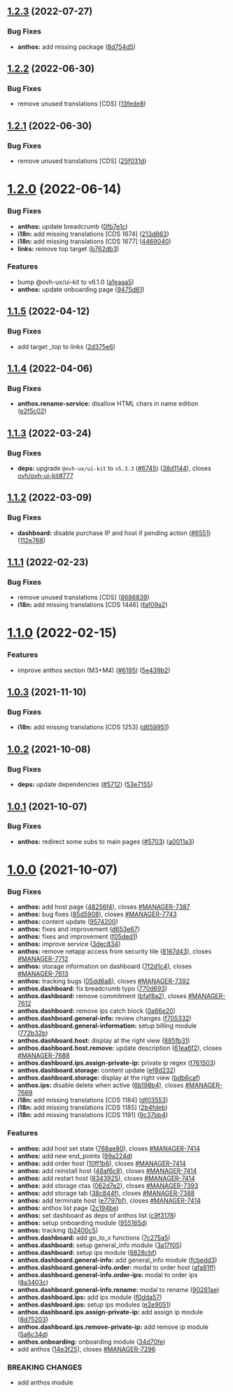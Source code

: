 ## [1.2.3](https://github.com/ovh/manager/compare/@ovh-ux/manager-anthos@1.2.2...@ovh-ux/manager-anthos@1.2.3) (2022-07-27)


### Bug Fixes

* **anthos:** add missing package ([8d754d5](https://github.com/ovh/manager/commit/8d754d5e66d1591deff3551720f615bde784bb17))



## [1.2.2](https://github.com/ovh/manager/compare/@ovh-ux/manager-anthos@1.2.1...@ovh-ux/manager-anthos@1.2.2) (2022-06-30)


### Bug Fixes

* remove unused translations [CDS] ([13fede8](https://github.com/ovh/manager/commit/13fede8026bc27124b1872ecf62db5aab148a4e0))



## [1.2.1](https://github.com/ovh/manager/compare/@ovh-ux/manager-anthos@1.2.0...@ovh-ux/manager-anthos@1.2.1) (2022-06-30)


### Bug Fixes

* remove unused translations [CDS] ([25f031d](https://github.com/ovh/manager/commit/25f031d3edbf95d2eb9eeaba84e3ac7908ea3b6a))



# [1.2.0](https://github.com/ovh/manager/compare/@ovh-ux/manager-anthos@1.1.5...@ovh-ux/manager-anthos@1.2.0) (2022-06-14)


### Bug Fixes

* **anthos:** update breadcrumb ([0fb7e1c](https://github.com/ovh/manager/commit/0fb7e1c8a6e7fff0f0a5f6398e30218a86b2fa6a))
* **i18n:** add missing translations [CDS 1674] ([213d863](https://github.com/ovh/manager/commit/213d8630bd850c78839a83019c058bb874f28457))
* **i18n:** add missing translations [CDS 1677] ([4469040](https://github.com/ovh/manager/commit/44690409acdcf20fbdd2d27cd1ebb6fd766bd960))
* **links:** remove top target ([b762db3](https://github.com/ovh/manager/commit/b762db3180629c305b0228a62b1ab15f81c04ca4))


### Features

* bump @ovh-ux/ui-kit to v6.1.0 ([a1eaaa5](https://github.com/ovh/manager/commit/a1eaaa5cb68652d1d600ba02e0d27de557de94e5))
* **anthos:** update onboarding page ([9475d61](https://github.com/ovh/manager/commit/9475d61d7913e97b47d71d9a4836c1b2babe77c4))



## [1.1.5](https://github.com/ovh/manager/compare/@ovh-ux/manager-anthos@1.1.4...@ovh-ux/manager-anthos@1.1.5) (2022-04-12)


### Bug Fixes

* add target _top to links ([2d375e6](https://github.com/ovh/manager/commit/2d375e6ac23773f6d4f9780aa3fa8df903692adc))



## [1.1.4](https://github.com/ovh/manager/compare/@ovh-ux/manager-anthos@1.1.3...@ovh-ux/manager-anthos@1.1.4) (2022-04-06)


### Bug Fixes

* **anthos.rename-service:** disallow HTML chars in name edition ([e2f5c02](https://github.com/ovh/manager/commit/e2f5c02fee28b131dbb3bebbd920c90dd062d822))



## [1.1.3](https://github.com/ovh/manager/compare/@ovh-ux/manager-anthos@1.1.2...@ovh-ux/manager-anthos@1.1.3) (2022-03-24)


### Bug Fixes

* **deps:** upgrade `@ovh-ux/ui-kit` to `v5.3.3` ([#6745](https://github.com/ovh/manager/issues/6745)) ([38d1144](https://github.com/ovh/manager/commit/38d11445b3671755758d153a4f4a166c7946705c)), closes [ovh/ovh-ui-kit#777](https://github.com/ovh/ovh-ui-kit/issues/777)



## [1.1.2](https://github.com/ovh/manager/compare/@ovh-ux/manager-anthos@1.1.1...@ovh-ux/manager-anthos@1.1.2) (2022-03-09)


### Bug Fixes

* **dashboard:** disable purchase IP and host if pending action ([#6551](https://github.com/ovh/manager/issues/6551)) ([112e768](https://github.com/ovh/manager/commit/112e7687112b6a48d8df64675a666e68098cf529))



## [1.1.1](https://github.com/ovh/manager/compare/@ovh-ux/manager-anthos@1.1.0...@ovh-ux/manager-anthos@1.1.1) (2022-02-23)


### Bug Fixes

* remove unused translations [CDS] ([8686839](https://github.com/ovh/manager/commit/8686839151bc9cb7d8f7e477b142b51219580dee))
* **i18n:** add missing translations [CDS 1446] ([faf09a2](https://github.com/ovh/manager/commit/faf09a23e6e8652d316b4c1d23577db6b1bb74ce))



# [1.1.0](https://github.com/ovh/manager/compare/@ovh-ux/manager-anthos@1.0.3...@ovh-ux/manager-anthos@1.1.0) (2022-02-15)


### Features

* improve anthos section (M3+M4) ([#6195](https://github.com/ovh/manager/issues/6195)) ([5e439b2](https://github.com/ovh/manager/commit/5e439b2d2fc10bcb468e2d24a7e4443ce66f9f45))



## [1.0.3](https://github.com/ovh/manager/compare/@ovh-ux/manager-anthos@1.0.2...@ovh-ux/manager-anthos@1.0.3) (2021-11-10)


### Bug Fixes

* **i18n:** add missing translations [CDS 1253] ([d659951](https://github.com/ovh/manager/commit/d6599513a8a7978bb217d8d3391d5a72d8d5d3c9))



## [1.0.2](https://github.com/ovh/manager/compare/@ovh-ux/manager-anthos@1.0.1...@ovh-ux/manager-anthos@1.0.2) (2021-10-08)


### Bug Fixes

* **deps:** update dependencies ([#5712](https://github.com/ovh/manager/issues/5712)) ([53e7155](https://github.com/ovh/manager/commit/53e7155e00dbb5cb78a14b8dc8bba1040cd09005))



## [1.0.1](https://github.com/ovh/manager/compare/@ovh-ux/manager-anthos@1.0.0...@ovh-ux/manager-anthos@1.0.1) (2021-10-07)


### Bug Fixes

* **anthos:** redirect some subs to main pages ([#5703](https://github.com/ovh/manager/issues/5703)) ([a0011a3](https://github.com/ovh/manager/commit/a0011a38492c298ea301748cac8be6fa10fc7506))



# [1.0.0](https://github.com/ovh/manager/compare/@ovh-ux/manager-anthos@0.0.0...@ovh-ux/manager-anthos@1.0.0) (2021-10-07)


### Bug Fixes

* **anthos:** add host page ([48256f4](https://github.com/ovh/manager/commit/48256f486a31831a7afb4767059b35baff3571e2)), closes [#MANAGER-7387](https://github.com/ovh/manager/issues/MANAGER-7387)
* **anthos:** bug fixes ([85d5908](https://github.com/ovh/manager/commit/85d59083df99649a308c5f74041e47d0ea34904b)), closes [#MANAGER-7743](https://github.com/ovh/manager/issues/MANAGER-7743)
* **anthos:** content update ([9574200](https://github.com/ovh/manager/commit/95742008c077f809db1f4b4f57ea7321491ef74f))
* **anthos:** fixes and improvement ([d653e67](https://github.com/ovh/manager/commit/d653e67e846ad7485ea63ea824bfe42c3ad2e2de))
* **anthos:** fixes and improvement ([f05ded1](https://github.com/ovh/manager/commit/f05ded1c1f0758f0f2fef5b9ca4bc31997f57c9e))
* **anthos:** improve service ([3dec834](https://github.com/ovh/manager/commit/3dec83477f46fcc7a57c78ff9f0fc53a4ded25ba))
* **anthos:** remove netapp access from security tile ([8167d43](https://github.com/ovh/manager/commit/8167d438145ac9b371d2b84d1a7ef26766519ae2)), closes [#MANAGER-7712](https://github.com/ovh/manager/issues/MANAGER-7712)
* **anthos:** storage information on dashboard ([7f2d1c4](https://github.com/ovh/manager/commit/7f2d1c4fdb9aa934259fae76cc3af66a25c57570)), closes [#MANAGER-7613](https://github.com/ovh/manager/issues/MANAGER-7613)
* **anthos:** tracking bugs ([05dd6a8](https://github.com/ovh/manager/commit/05dd6a81596193154f488d5f67ecb3d47cf488a6)), closes [#MANAGER-7392](https://github.com/ovh/manager/issues/MANAGER-7392)
* **anthos.dashboard:** fix breadcrumb typo ([770d693](https://github.com/ovh/manager/commit/770d693edef12a6d528e0860d78f2ad2e345f27b))
* **anthos.dashboard:** remove commitment ([bfaf8a2](https://github.com/ovh/manager/commit/bfaf8a29a8e5d9ede7d2fc20fb26246cbefd6348)), closes [#MANAGER-7612](https://github.com/ovh/manager/issues/MANAGER-7612)
* **anthos.dashboard:** remove ips catch block ([0a66e20](https://github.com/ovh/manager/commit/0a66e20c5f2113a43bad62a37e36efbb061f4e98))
* **anthos.dashboard.general-info:** review changes ([f705332](https://github.com/ovh/manager/commit/f705332a07daa5466b31dcfad318f11963e0c4a2))
* **anthos.dashboard.general-information:** setup billing module ([772b32b](https://github.com/ovh/manager/commit/772b32be780c711707a0704312adb3d4a706611b))
* **anthos.dashboard.host:** display at the right view ([885fb31](https://github.com/ovh/manager/commit/885fb3165eb7a58dc0101fb00564b48d1ab8e91b))
* **anthos.dashboard.host.remove:** update description ([61ea6f2](https://github.com/ovh/manager/commit/61ea6f2b697005b9dede075eb4dfe2efa8f497b6)), closes [#MANAGER-7688](https://github.com/ovh/manager/issues/MANAGER-7688)
* **anthos.dashboard.ips.assign-private-ip:** private ip regex ([f761503](https://github.com/ovh/manager/commit/f761503a85443c4230cb36c4243cd618b99e16f2))
* **anthos.dashboard.storage:** content update ([ef8d232](https://github.com/ovh/manager/commit/ef8d232f5e26828889a160f3f0b680dcf3df03d6))
* **anthos.dashboard.storage:** display at the right view ([bdb6caf](https://github.com/ovh/manager/commit/bdb6caf0505b2a60d062221662d20bf3fa6d0d0d))
* **anthos.ips:** disable delete when active ([6b198b4](https://github.com/ovh/manager/commit/6b198b4e5ef617caf26e431316028848573d03ab)), closes [#MANAGER-7669](https://github.com/ovh/manager/issues/MANAGER-7669)
* **i18n:** add missing translations [CDS 1184] ([df03553](https://github.com/ovh/manager/commit/df035537b0d5271384d1cddb582d583279e15318))
* **i18n:** add missing translations [CDS 1185] ([2b4fdeb](https://github.com/ovh/manager/commit/2b4fdeb515362612a335df6ee671ad1db8ea1e55))
* **i18n:** add missing translations [CDS 1191] ([9c37bb4](https://github.com/ovh/manager/commit/9c37bb4748eebfdbe0a5e40f5593dede2afab073))


### Features

* **anthos:** add host set state ([768ae80](https://github.com/ovh/manager/commit/768ae804646ed281f96be9d2b2a9ac04e43c906f)), closes [#MANAGER-7414](https://github.com/ovh/manager/issues/MANAGER-7414)
* **anthos:** add new end_points ([99a224d](https://github.com/ovh/manager/commit/99a224d49eb95e6da8b8fa5c4455135e2e001ee9))
* **anthos:** add order host ([10ff1b6](https://github.com/ovh/manager/commit/10ff1b6466065678ddc9117701fab3b79e4c734e)), closes [#MANAGER-7414](https://github.com/ovh/manager/issues/MANAGER-7414)
* **anthos:** add reinstall host ([48af6c8](https://github.com/ovh/manager/commit/48af6c8ae96337f9728dfff10fb81ab5b87669a7)), closes [#MANAGER-7414](https://github.com/ovh/manager/issues/MANAGER-7414)
* **anthos:** add restart host ([8343925](https://github.com/ovh/manager/commit/8343925920fbee5d4213f468cef63c91041e20b0)), closes [#MANAGER-7414](https://github.com/ovh/manager/issues/MANAGER-7414)
* **anthos:** add storage ctas ([062d7e2](https://github.com/ovh/manager/commit/062d7e227826a5be1d93ec11048daa15349be017)), closes [#MANAGER-7393](https://github.com/ovh/manager/issues/MANAGER-7393)
* **anthos:** add storage tab ([38c844f](https://github.com/ovh/manager/commit/38c844f32a79889641623180dfd8be67ec202fe8)), closes [#MANAGER-7388](https://github.com/ovh/manager/issues/MANAGER-7388)
* **anthos:** add terminate host ([e7797bf](https://github.com/ovh/manager/commit/e7797bf9dafd88a81fae34e2920799973e6e9a3b)), closes [#MANAGER-7414](https://github.com/ovh/manager/issues/MANAGER-7414)
* **anthos:** anthos list page ([2c194be](https://github.com/ovh/manager/commit/2c194be5303454ff0879a0404f75a82e4d6d0150))
* **anthos:** set dashboard as deps of anthos list ([c9f3178](https://github.com/ovh/manager/commit/c9f317815893d1519423f81d13aadbcc740f1fed))
* **anthos:** setup onboarding module ([955165d](https://github.com/ovh/manager/commit/955165d1511e9d4c5dc018eae8b4faafeea994a1))
* **anthos:** tracking ([b2400c5](https://github.com/ovh/manager/commit/b2400c580d78719fcb21b9f9a81d8c0fbae799f9))
* **anthos.dashboard:** add go_to_x functions ([7c275a5](https://github.com/ovh/manager/commit/7c275a50531182ccab57cc16139ebee51fa823ca))
* **anthos.dashboard:** setup general_info module ([3a17f05](https://github.com/ovh/manager/commit/3a17f051557537ecedb005966032b133117f93ea))
* **anthos.dashboard:** setup ips module ([6828cbf](https://github.com/ovh/manager/commit/6828cbf5e667317342e23d48708200a4f7bba8a9))
* **anthos.dashboard.general-info:** add general_info module ([fcbedd3](https://github.com/ovh/manager/commit/fcbedd3e1b4ae153ab18f4a34494724c4d21ffb1))
* **anthos.dashboard.general-info.order:** modal to order host ([afa91ff](https://github.com/ovh/manager/commit/afa91ffc537231736bd83ee27582944d88c31dd8))
* **anthos.dashboard.general-info.order-ips:** modal to order ips ([8a3403c](https://github.com/ovh/manager/commit/8a3403cac3811a818fbc510bd69dc8e8ff6046be))
* **anthos.dashboard.general-info.rename:** modal to rename ([90281ae](https://github.com/ovh/manager/commit/90281ae61607075e51d405d598042f8ecd084f45))
* **anthos.dashboard.ips:** add ips module ([f0dda57](https://github.com/ovh/manager/commit/f0dda573e298003aa59fb1ef52badf011a5c3ed9))
* **anthos.dashboard.ips:** setup ips modules ([e2e9051](https://github.com/ovh/manager/commit/e2e9051ea8d050702bf546338293f17d7ba945b4))
* **anthos.dashboard.ips.assign-private-ip:** add assign ip module ([8d75203](https://github.com/ovh/manager/commit/8d75203bcb23c99976015f596a65bca646c0e787))
* **anthos.dashboard.ips.remove-private-ip:** add remove ip module ([5a6c34d](https://github.com/ovh/manager/commit/5a6c34d59588a2bc6a2b8ab6610a9ff734a404b2))
* **anthos.onboarding:** onboarding module ([34d70fe](https://github.com/ovh/manager/commit/34d70fee79960a88fccd04afad6acf81225d5533))
* add anthos ([14e3f25](https://github.com/ovh/manager/commit/14e3f25178a1a6884444b4576dc96e2a0818499f)), closes [#MANAGER-7296](https://github.com/ovh/manager/issues/MANAGER-7296)


### BREAKING CHANGES

* add anthos module
